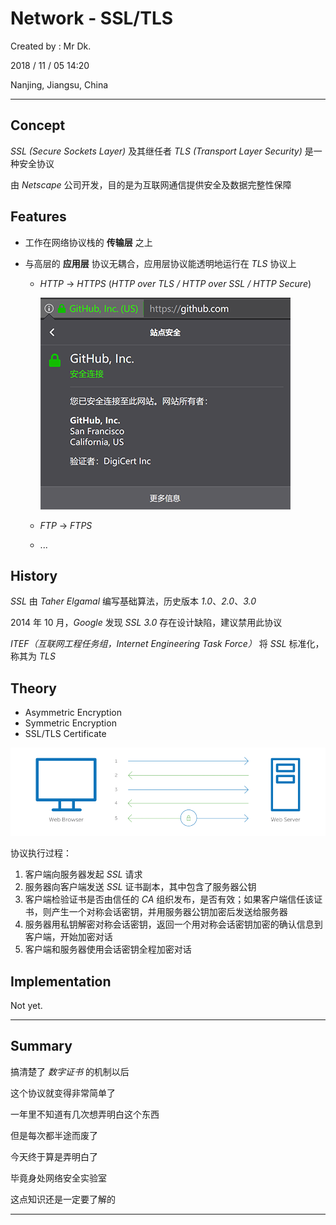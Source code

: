# Network - SSL/TLS

Created by : Mr Dk.

2018 / 11 / 05 14:20

Nanjing, Jiangsu, China

---

## Concept

_SSL (Secure Sockets Layer)_ 及其继任者 _TLS (Transport Layer Security)_ 是一种安全协议

由 _Netscape_ 公司开发，目的是为互联网通信提供安全及数据完整性保障

## Features

* 工作在网络协议栈的 __传输层__ 之上
* 与高层的 __应用层__ 协议无耦合，应用层协议能透明地运行在 _TLS_ 协议上

  * _HTTP_ &rarr; _HTTPS_ (_HTTP over TLS / HTTP over SSL / HTTP Secure_)

    ![https](../img/https.png)

  * _FTP_ &rarr; _FTPS_

  * ...

## History

_SSL_ 由 _Taher Elgamal_ 编写基础算法，历史版本 _1.0_、_2.0_、_3.0_

2014 年 10 月，_Google_ 发现 _SSL 3.0_ 存在设计缺陷，建议禁用此协议

_ITEF（互联网工程任务组，Internet Engineering Task Force）_ 将 _SSL_ 标准化，称其为 _TLS_

## Theory

* Asymmetric Encryption
* Symmetric Encryption
* SSL/TLS Certificate

![ssl/tls](../img/ssl.png)

协议执行过程：

1. 客户端向服务器发起 _SSL_ 请求
2. 服务器向客户端发送 _SSL_ 证书副本，其中包含了服务器公钥
3. 客户端检验证书是否由信任的 _CA_ 组织发布，是否有效；如果客户端信任该证书，则产生一个对称会话密钥，并用服务器公钥加密后发送给服务器
4. 服务器用私钥解密对称会话密钥，返回一个用对称会话密钥加密的确认信息到客户端，开始加密对话
5. 客户端和服务器使用会话密钥全程加密对话

## Implementation

Not yet.

---

## Summary

搞清楚了 _数字证书_ 的机制以后

这个协议就变得非常简单了

一年里不知道有几次想弄明白这个东西

但是每次都半途而废了

今天终于算是弄明白了

毕竟身处网络安全实验室

这点知识还是一定要了解的

---

